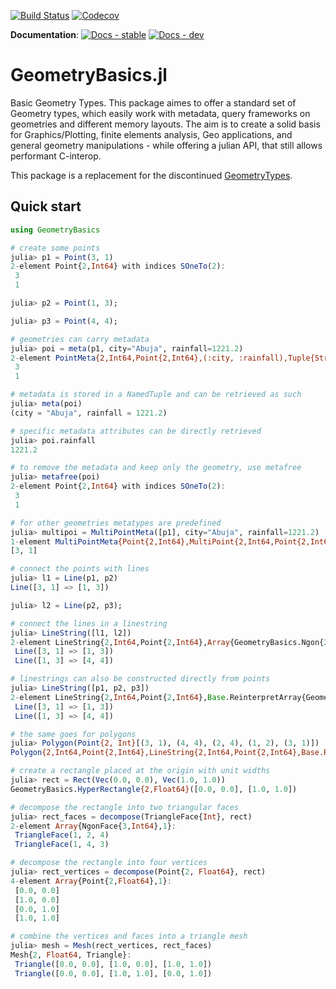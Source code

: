 
[![Build Status](https://api.travis-ci.org/JuliaGeometry/GeometryBasics.jl.svg?branch=master)](https://travis-ci.com/JuliaGeometry/GeometryBasics.jl)
[![Codecov](https://codecov.io/gh/JuliaGeometry/GeometryBasics.jl/branch/master/graph/badge.svg)](https://codecov.io/gh/JuliaGeometry/GeometryBasics.jl)

**Documentation**:
[![Docs - stable](https://img.shields.io/badge/docs-stable-lightgrey.svg)](http://juliageometry.github.io/GeometryBasics.jl/stable/)
[![Docs - dev](https://img.shields.io/badge/docs-dev-blue.svg)](http://juliageometry.github.io/GeometryBasics.jl/dev)

# GeometryBasics.jl

Basic Geometry Types.
This package aimes to offer a standard set of Geometry types, which easily work with metadata, query frameworks on geometries and different memory layouts.
The aim is to create a solid basis for Graphics/Plotting, finite elements analysis, Geo applications, and general geometry manipulations - while offering a julian API, that still allows performant C-interop.

This package is a replacement for the discontinued [GeometryTypes](https://github.com/JuliaGeometry/GeometryTypes.jl/).

## Quick start

```julia
using GeometryBasics

# create some points
julia> p1 = Point(3, 1)
2-element Point{2,Int64} with indices SOneTo(2):
 3
 1

julia> p2 = Point(1, 3);

julia> p3 = Point(4, 4);

# geometries can carry metadata
julia> poi = meta(p1, city="Abuja", rainfall=1221.2)
2-element PointMeta{2,Int64,Point{2,Int64},(:city, :rainfall),Tuple{String,Float64}} with indices SOneTo(2):
 3
 1

# metadata is stored in a NamedTuple and can be retrieved as such
julia> meta(poi)
(city = "Abuja", rainfall = 1221.2)

# specific metadata attributes can be directly retrieved
julia> poi.rainfall
1221.2

# to remove the metadata and keep only the geometry, use metafree
julia> metafree(poi)
2-element Point{2,Int64} with indices SOneTo(2):
 3
 1

# for other geometries metatypes are predefined
julia> multipoi = MultiPointMeta([p1], city="Abuja", rainfall=1221.2)
1-element MultiPointMeta{Point{2,Int64},MultiPoint{2,Int64,Point{2,Int64},Array{Point{2,Int64},1}},(:city, :rainfall),Tuple{String,Float64}}:
[3, 1]

# connect the points with lines
julia> l1 = Line(p1, p2)
Line([3, 1] => [1, 3])

julia> l2 = Line(p2, p3);

# connect the lines in a linestring
julia> LineString([l1, l2])
2-element LineString{2,Int64,Point{2,Int64},Array{GeometryBasics.Ngon{2,Int64,2,Point{2,Int64}},1}}:
 Line([3, 1] => [1, 3])
 Line([1, 3] => [4, 4])

# linestrings can also be constructed directly from points
julia> LineString([p1, p2, p3])
2-element LineString{2,Int64,Point{2,Int64},Base.ReinterpretArray{GeometryBasics.Ngon{2,Int64,2,Point{2,Int64}},1,Tuple{Point{2,Int64},Point{2,Int64}},TupleView{Tuple{Point{2,Int64},Point{2,Int64}}, 1}}}:
 Line([3, 1] => [1, 3])
 Line([1, 3] => [4, 4])

# the same goes for polygons
julia> Polygon(Point{2, Int}[(3, 1), (4, 4), (2, 4), (1, 2), (3, 1)])
Polygon{2,Int64,Point{2,Int64},LineString{2,Int64,Point{2,Int64},Base.ReinterpretArray{GeometryBasics.Ngon{2,Int64,2,Point{2,Int64}},1,Tuple{Point{2,Int64},Point{2,Int64}},TupleView{Tuple{Point{2,Int64},Point{2,Int64}}, 1}}},Array{LineString{2,Int64,Point{2,Int64},Base.ReinterpretArray{GeometryBasics.Ngon{2,Int64,2,Point{2,Int64}},1,Tuple{Point{2,Int64},Point{2,Int64}},TupleView{Tuple{Point{2,Int64},Point{2,Int64}}, 1}}},1}}(GeometryBasics.Ngon{2,Int64,2,Point{2,Int64}}[Line([3, 1] => [4, 4]), Line([4, 4] => [2, 4]), Line([2, 4] => [1, 2]), Line([1, 2] => [3, 1])], LineString{2,Int64,Point{2,Int64},Base.ReinterpretArray{GeometryBasics.Ngon{2,Int64,2,Point{2,Int64}},1,Tuple{Point{2,Int64},Point{2,Int64}},TupleView{Tuple{Point{2,Int64},Point{2,Int64}}, 1}}}[])

# create a rectangle placed at the origin with unit widths
julia> rect = Rect(Vec(0.0, 0.0), Vec(1.0, 1.0))
GeometryBasics.HyperRectangle{2,Float64}([0.0, 0.0], [1.0, 1.0])

# decompose the rectangle into two triangular faces
julia> rect_faces = decompose(TriangleFace{Int}, rect)
2-element Array{NgonFace{3,Int64},1}:
 TriangleFace(1, 2, 4)
 TriangleFace(1, 4, 3)

# decompose the rectangle into four vertices
julia> rect_vertices = decompose(Point{2, Float64}, rect)
4-element Array{Point{2,Float64},1}:
 [0.0, 0.0]
 [1.0, 0.0]
 [0.0, 1.0]
 [1.0, 1.0]

# combine the vertices and faces into a triangle mesh
julia> mesh = Mesh(rect_vertices, rect_faces)
Mesh{2, Float64, Triangle}:
 Triangle([0.0, 0.0], [1.0, 0.0], [1.0, 1.0])
 Triangle([0.0, 0.0], [1.0, 1.0], [0.0, 1.0])
```
